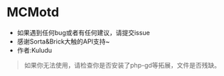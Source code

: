 # MCMotd
* 如果遇到任何bug或者有任何建议，请提交issue
* 感谢Sorta&Brick大触的API支持~
* 作者:Kuludu 
> 如果你无法使用，请检查你是否安装了php-gd等拓展，文件是否残缺。
